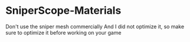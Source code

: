 # SniperScope-Materials
Don't use the sniper mesh commercially
And I did not optimize it, so make sure to optimize it before working on your game
